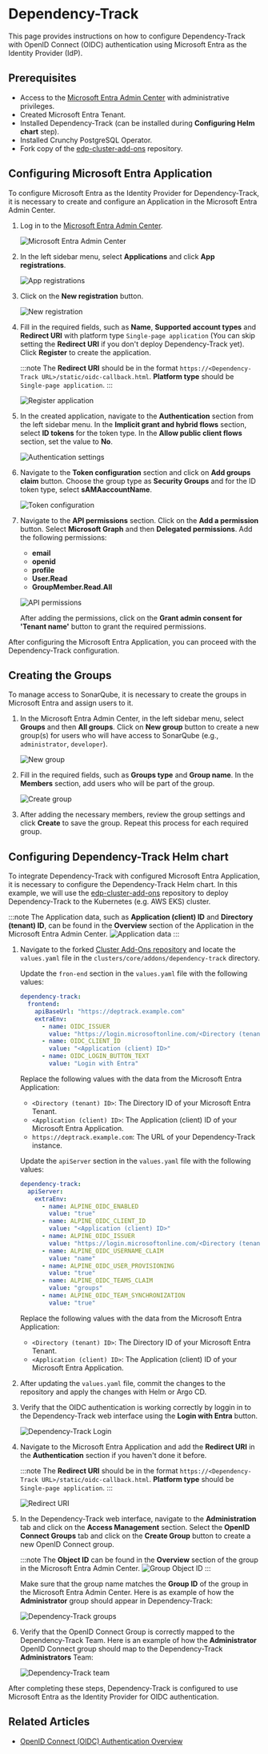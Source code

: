 # Dependency-Track

This page provides instructions on how to configure Dependency-Track with OpenID Connect (OIDC) authentication using Microsoft Entra as the Identity Provider (IdP).

## Prerequisites

- Access to the [Microsoft Entra Admin Center](https://entra.microsoft.com/?feature.msaljs=true#home) with administrative privileges.
- Created Microsoft Entra Tenant.
- Installed Dependency-Track (can be installed during **Configuring Helm chart** step).
- Installed Crunchy PostgreSQL Operator.
- Fork copy of the [edp-cluster-add-ons](https://github.com/epam/edp-cluster-add-ons) repository.

## Configuring Microsoft Entra Application

To configure Microsoft Entra as the Identity Provider for Dependency-Track, it is necessary to create and configure an Application in the Microsoft Entra Admin Center.

1. Log in to the [Microsoft Entra Admin Center](https://entra.microsoft.com/?feature.msaljs=true#home).

    ![Microsoft Entra Admin Center](../../assets/operator-guide/microsoft-entra-auth/microsoft-entra-admin-center.png)

2. In the left sidebar menu, select **Applications** and click **App registrations**.

    ![App registrations](../../assets/operator-guide/microsoft-entra-auth/app-registrations.png)

3. Click on the **New registration** button.

    ![New registration](../../assets/operator-guide/microsoft-entra-auth/new-registration.png)

4. Fill in the required fields, such as **Name**, **Supported account types** and **Redirect URI** with platform type `Single-page application` (You can skip setting the **Redirect URI** if you don't deploy Dependency-Track yet). Click **Register** to create the application.

    :::note
    The **Redirect URI** should be in the format `https://<Dependency-Track URL>/static/oidc-callback.html`.
    **Platform type** should be `Single-page application`.
    :::

    ![Register application](../../assets/operator-guide/microsoft-entra-auth/deptrack-register-application.png)

5. In the created application, navigate to the **Authentication** section from the left sidebar menu. In the **Implicit grant and hybrid flows** section, select **ID tokens** for the token type. In the **Allow public client flows** section, set the value to **No**.

    ![Authentication settings](../../assets/operator-guide/microsoft-entra-auth/deptrack-authentication-settings.png)

6. Navigate to the **Token configuration** section and click on **Add groups claim** button. Choose the group type as **Security Groups** and for the ID token type, select **sAMAaccountName**.

    ![Token configuration](../../assets/operator-guide/microsoft-entra-auth/deptrack-token-configuration.png)

7. Navigate to the **API permissions** section. Click on the **Add a permission** button. Select **Microsoft Graph** and then **Delegated permissions**. Add the following permissions:

    - **email**
    - **openid**
    - **profile**
    - **User.Read**
    - **GroupMember.Read.All**

    ![API permissions](../../assets/operator-guide/microsoft-entra-auth/deptrack-api-permissions.png)

    After adding the permissions, click on the **Grant admin consent for 'Tenant name'** button to grant the required permissions.

After configuring the Microsoft Entra Application, you can proceed with the Dependency-Track configuration.

## Creating the Groups

To manage access to SonarQube, it is necessary to create the groups in Microsoft Entra and assign users to it.

1. In the Microsoft Entra Admin Center, in the left sidebar menu, select **Groups** and then **All groups**. Click on **New group** button to create a new group(s) for users who will have access to SonarQube (e.g., `administrator`, `developer`).

    ![New group](../../assets/operator-guide/microsoft-entra-auth/new-group.png)

2. Fill in the required fields, such as **Groups type** and **Group name**. In the **Members** section, add users who will be part of the group.

    ![Create group](../../assets/operator-guide/microsoft-entra-auth/create-group.png)

3. After adding the necessary members, review the group settings and click **Create** to save the group. Repeat this process for each required group.

## Configuring Dependency-Track Helm chart

To integrate Dependency-Track with configured Microsoft Entra Application, it is necessary to configure the Dependency-Track Helm chart. In this example, we will use the [edp-cluster-add-ons](https://github.com/epam/edp-cluster-add-ons) repository to deploy Dependency-Track to the Kubernetes (e.g. AWS EKS) cluster.

:::note
The Application data, such as **Application (client) ID** and **Directory (tenant) ID**, can be found in the **Overview** section of the Application in the Microsoft Entra Admin Center.
![Application data](../../assets/operator-guide/microsoft-entra-auth/deptrack-application-data.png)
:::

1. Navigate to the forked [Cluster Add-Ons repository](https://github.com/epam/edp-cluster-add-ons) and locate the `values.yaml` file in the `clusters/core/addons/dependency-track` directory.

    Update the `fron-end` section in the `values.yaml` file with the following values:

    ```yaml title="clusters/core/addons/dependency-track/values.yaml"
    dependency-track:
      frontend:
        apiBaseUrl: "https://deptrack.example.com"
        extraEnv:
          - name: OIDC_ISSUER
            value: "https://login.microsoftonline.com/<Directory (tenant) ID>/v2.0"
          - name: OIDC_CLIENT_ID
            value: "<Application (client) ID>"
          - name: OIDC_LOGIN_BUTTON_TEXT
            value: "Login with Entra"
    ```

    Replace the following values with the data from the Microsoft Entra Application:
    - `<Directory (tenant) ID>`: The Directory ID of your Microsoft Entra Tenant.
    - `<Application (client) ID>`: The Application (client) ID of your Microsoft Entra Application.
    - `https://deptrack.example.com`: The URL of your Dependency-Track instance.

    Update the `apiServer` section in the `values.yaml` file with the following values:

    ```yaml title="clusters/core/addons/dependency-track/values.yaml"
    dependency-track:
      apiServer:
        extraEnv:
          - name: ALPINE_OIDC_ENABLED
            value: "true"
          - name: ALPINE_OIDC_CLIENT_ID
            value: "<Application (client) ID>"
          - name: ALPINE_OIDC_ISSUER
            value: "https://login.microsoftonline.com/<Directory (tenant) ID>/v2.0"
          - name: ALPINE_OIDC_USERNAME_CLAIM
            value: "name"
          - name: ALPINE_OIDC_USER_PROVISIONING
            value: "true"
          - name: ALPINE_OIDC_TEAMS_CLAIM
            value: "groups"
          - name: ALPINE_OIDC_TEAM_SYNCHRONIZATION
            value: "true"
    ```

    Replace the following values with the data from the Microsoft Entra Application:
    - `<Directory (tenant) ID>`: The Directory ID of your Microsoft Entra Tenant.
    - `<Application (client) ID>`: The Application (client) ID of your Microsoft Entra Application.

2. After updating the `values.yaml` file, commit the changes to the repository and apply the changes with Helm or Argo CD.

3. Verify that the OIDC authentication is working correctly by loggin in to the Dependency-Track web interface using the **Login with Entra** button.

    ![Dependency-Track Login](../../assets/operator-guide/microsoft-entra-auth/deptrack-login.png)

4. Navigate to the Microsoft Entra Application and add the **Redirect URI** in the **Authentication** section if you haven't done it before.

    :::note
    The **Redirect URI** should be in the format `https://<Dependency-Track URL>/static/oidc-callback.html`.
    **Platform type** should be `Single-page application`.
    :::

    ![Redirect URI](../../assets/operator-guide/microsoft-entra-auth/deptrack-redirect-uri.png)

5. In the Dependency-Track web interface, navigate to the **Administration** tab and click on the **Access Management** section. Select the **OpenID Connect Groups** tab and click on the **Create Group** button to create a new OpenID Connect group.

    :::note
    The **Object ID** can be found in the **Overview** section of the group in the Microsoft Entra Admin Center.
    ![Group Object ID](../../assets/operator-guide/microsoft-entra-auth/oauth2-proxy-group-object-id.png)
    :::

    Make sure that the group name matches the **Group ID** of the group in the Microsoft Entra Admin Center. Here is as example of how the **Administrator** group should appear in Dependency-Track:

    ![Dependency-Track groups](../../assets/operator-guide/microsoft-entra-auth/deptrack-groups.png)

6. Verify that the OpenID Connect Group is correctly mapped to the Dependency-Track Team. Here is an example of how the **Administrator** OpenID Connect group should map to the Dependency-Track **Administrators** Team:

    ![Dependency-Track team](../../assets/operator-guide/microsoft-entra-auth/deptrack-team.png)

After completing these steps, Dependency-Track is configured to use Microsoft Entra as the Identity Provider for OIDC authentication.

## Related Articles

- [OpenID Connect (OIDC) Authentication Overview](./oidc-authentication-overview.md)
